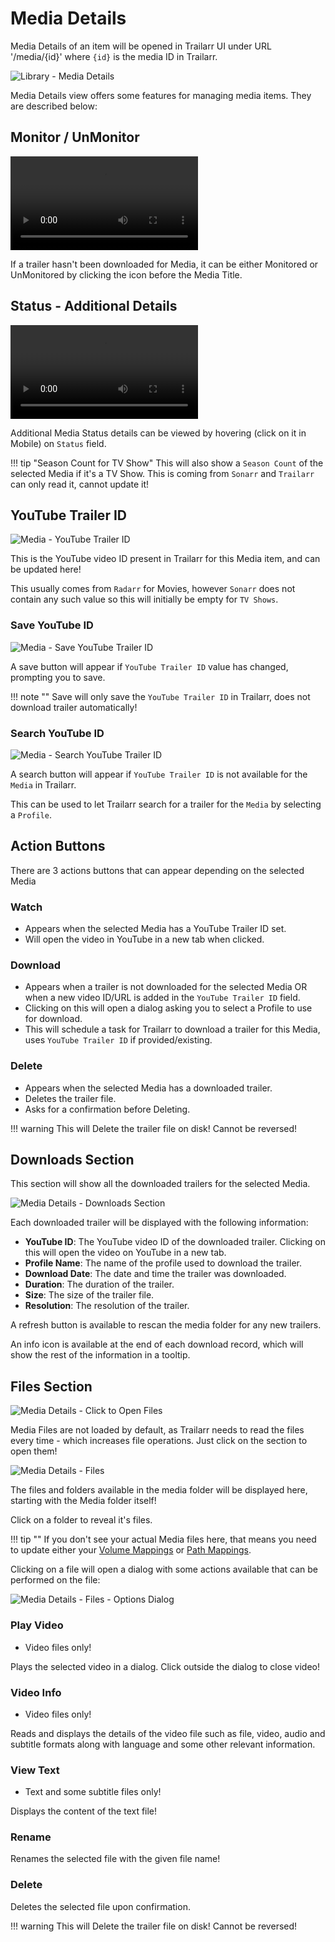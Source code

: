 # Media Details

Media Details of an item will be opened in Trailarr UI under URL '/media/{id}' where `{id}` is the media ID in Trailarr.

![Library - Media Details](library-media-details.png)

Media Details view offers some features for managing media items. They are described below:

## Monitor / UnMonitor

<video autoplay loop src="./monitor-toggle.mp4" title="Media - Monitor Toggle"></video>

If a trailer hasn't been downloaded for Media, it can be either Monitored or UnMonitored by clicking the icon before the Media Title.

## Status - Additional Details

<video autoplay loop src="./media-status-additional-details.mp4" title="Media - Status - Additional Details"></video>

Additional Media Status details can be viewed by hovering (click on it in Mobile) on `Status` field.

!!! tip "Season Count for TV Show"
    This will also show a `Season Count` of the selected Media if it's a TV Show. This is coming from `Sonarr` and `Trailarr` can only read it, cannot update it!

## YouTube Trailer ID

![Media - YouTube Trailer ID](media-youtube-trailer-id.png)

This is the YouTube video ID present in Trailarr for this Media item, and can be updated here!

This usually comes from `Radarr` for Movies, however `Sonarr` does not contain any such value so this will initially be empty for `TV Shows`.

### Save YouTube ID

![Media - Save YouTube Trailer ID](media-save-youtube-trailer-id.png)

A save button will appear if `YouTube Trailer ID` value has changed, prompting you to save.

!!! note ""
    Save will only save the `YouTube Trailer ID` in Trailarr, does not download trailer automatically!

### Search YouTube ID

![Media - Search YouTube Trailer ID](media-search-youtube-trailer-id.png)

A search button will appear if `YouTube Trailer ID` is not available for the `Media` in Trailarr.

This can be used to let Trailarr search for a trailer for the `Media` by selecting a `Profile`.

## Action Buttons

There are 3 actions buttons that can appear depending on the selected Media

### Watch 

- Appears when the selected Media has a YouTube Trailer ID set.
- Will open the video in YouTube in a new tab when clicked.

### Download

- Appears when a trailer is not downloaded for the selected Media OR when a new video ID/URL is added in the `YouTube Trailer ID` field.
- Clicking on this will open a dialog asking you to select a Profile to use for download.
- This will schedule a task for Trailarr to download a trailer for this Media, uses `YouTube Trailer ID` if provided/existing.

### Delete

- Appears when the selected Media has a downloaded trailer.
- Deletes the trailer file.
- Asks for a confirmation before Deleting.

!!! warning
    This will Delete the trailer file on disk! Cannot be reversed!

## Downloads Section

This section will show all the downloaded trailers for the selected Media.

![Media Details - Downloads Section](media-downloads.png)

Each downloaded trailer will be displayed with the following information:

- **YouTube ID**: The YouTube video ID of the downloaded trailer. Clicking on this will open the video on YouTube in a new tab.
- **Profile Name**: The name of the profile used to download the trailer.
- **Download Date**: The date and time the trailer was downloaded.
- **Duration**: The duration of the trailer.
- **Size**: The size of the trailer file.
- **Resolution**: The resolution of the trailer.

A refresh button is available to rescan the media folder for any new trailers.

An info icon is available at the end of each download record, which will show the rest of the information in a tooltip.

## Files Section

![Media Details - Click to Open Files](media-files-click-to-open.png)

Media Files are not loaded by default, as Trailarr needs to read the files every time - which increases file operations. Just click on the section to open them!

![Media Details - Files](media-files-open.png)

The files and folders available in the media folder will be displayed here, starting with the Media folder itself!

Click on a folder to reveal it's files.

!!! tip ""
    If you don't see your actual Media files here, that means you need to update either your [Volume Mappings](../../../getting-started/02-installation/docker-compose.md#media-folders) or [Path Mappings](../../../getting-started/03-setup/connections.md#2-path-mappings).

Clicking on a file will open a dialog with some actions available that can be performed on the file:

![Media Details - Files - Options Dialog](media-files-options.png)

### Play Video

- Video files only!

Plays the selected video in a dialog. Click outside the dialog to close video!

### Video Info

- Video files only!

Reads and displays the details of the video file such as file, video, audio and subtitle formats along with language and some other relevant information.

### View Text

- Text and some subtitle files only!

Displays the content of the text file!

### Rename

Renames the selected file with the given file name!

### Delete

Deletes the selected file upon confirmation.

!!! warning
    This will Delete the trailer file on disk! Cannot be reversed!

